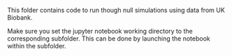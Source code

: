 This folder contains code to run though null simulations using data from UK Biobank. 

Make sure you set the jupyter notebook working directory to the corresponding subfolder. This can be done by launching the notebook within the subfolder.
